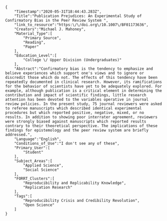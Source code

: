 
    {
        "Timestamp":"2020-05-31T18:44:43.283Z",
        "Title":"Publication Prejudices: An Experimental Study of Confirmatory Bias in the Peer Review System ",
        "link_to_resource":"https:\/\/doi.org\/10.1007\/BF01173636",
        "Creators":"Michael J. Mahoney",
        "Material_Type":[
            "Primary Source",
            "Reading",
            "Paper"
        ],
        "Education_Level":[
            "College \/ Upper Division (Undergraduates)"
        ],
        "Abstract":"Confirmatory bias is the tendency to emphasize and believe experiences which support one's views and to ignore or discredit those which do not. The effects of this tendency have been repeatedly documented in clinical research. However, its ramifications for the behavior of scientists have yet to be adequately explored. For example, although publication is a critical element in determining the contribution and impact of scientific findings, little research attention has been devoted to the variables operative in journal review policies. In the present study, 75 journal reviewers were asked to referee manuscripts which described identical experimental procedures but which reported positive, negative, mixed, or no results. In addition to showing poor interrater agreement, reviewers were strongly biased against manuscripts which reported results contrary to their theoretical perspective. The implications of these findings for epistemology and the peer review system are briefly addressed.",
        "Language":"English",
        "Conditions_of_Use":"I don't see any of these",
        "Primary_User":[
            "Student"
        ],
        "Subject_Areas":[
            "Applied Science",
            "Social Science"
        ],
        "FORRT_Clusters":[
            "Reproducibility and Replicability Knowledge",
            "Replication Research"
        ],
        "Tags":[
            "Reproducibility Crisis and Credibility Revolution",
            "Open Science"
        ]
    }
